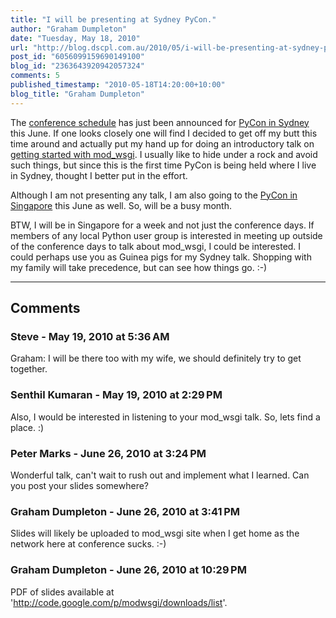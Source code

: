 ```yaml
---
title: "I will be presenting at Sydney PyCon."
author: "Graham Dumpleton"
date: "Tuesday, May 18, 2010"
url: "http://blog.dscpl.com.au/2010/05/i-will-be-presenting-at-sydney-pycon.html"
post_id: "6056099159690149100"
blog_id: "2363643920942057324"
comments: 5
published_timestamp: "2010-05-18T14:20:00+10:00"
blog_title: "Graham Dumpleton"
---
```


The [conference schedule](http://pycon-au.org/2010/conference/schedule/) has just been announced for [PyCon in Sydney](http://pycon-au.org/2010/about/) this June. If one looks closely one will find I decided to get off my butt this time around and actually put my hand up for doing an introductory talk on [getting started with mod\_wsgi](http://pycon-au.org/2010/conference/schedule/event/55/). I usually like to hide under a rock and avoid such things, but since this is the first time PyCon is being held where I live in Sydney, thought I better put in the effort.

  


Although I am not presenting any talk, I am also going to the [PyCon in Singapore](http://apac.pycon.org/) this June as well. So, will be a busy month.

  


BTW, I will be in Singapore for a week and not just the conference days. If members of any local Python user group is interested in meeting up outside of the conference days to talk about mod\_wsgi, I could be interested. I could perhaps use you as Guinea pigs for my Sydney talk. Shopping with my family will take precedence, but can see how things go. :-\)

---

## Comments

### Steve - May 19, 2010 at 5:36 AM

Graham: I will be there too with my wife, we should definitely try to get together.

### Senthil Kumaran - May 19, 2010 at 2:29 PM

Also, I would be interested in listening to your mod\_wsgi talk. So, lets find a place. :\)

### Peter Marks - June 26, 2010 at 3:24 PM

Wonderful talk, can't wait to rush out and implement what I learned. Can you post your slides somewhere?

### Graham Dumpleton - June 26, 2010 at 3:41 PM

Slides will likely be uploaded to mod\_wsgi site when I get home as the network here at conference sucks. :-\)

### Graham Dumpleton - June 26, 2010 at 10:29 PM

PDF of slides available at 'http://code.google.com/p/modwsgi/downloads/list'.

